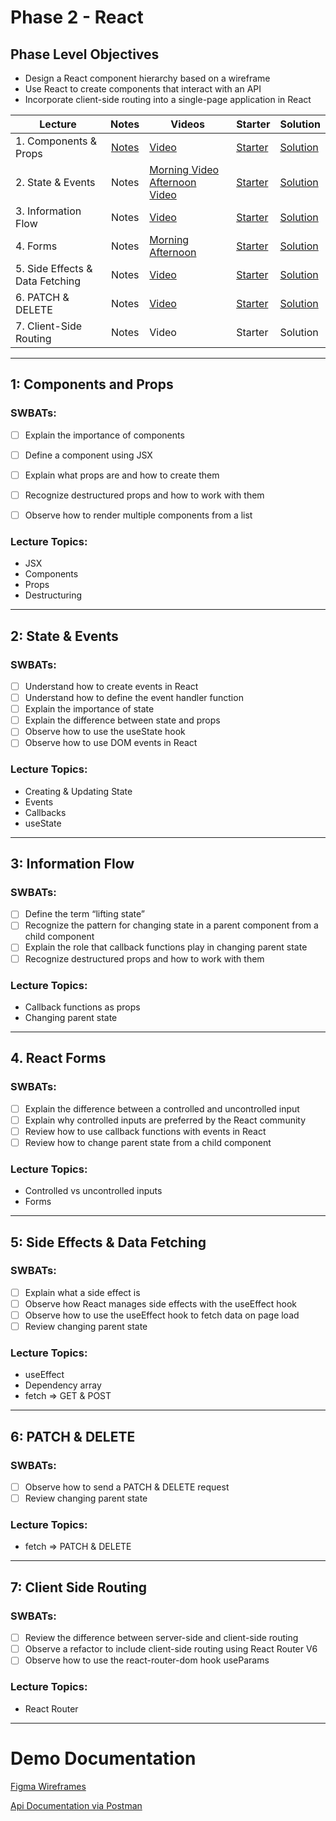# Phase 2 - React

## Phase Level Objectives

- Design a React component hierarchy based on a wireframe
- Use React to create components that interact with an API
- Incorporate client-side routing into a single-page application in React


| Lecture | Notes | Videos | Starter | Solution |
| ------- | :---: | ------ | ------- | -------- |
| 1. Components & Props | [Notes](https://docs.google.com/document/d/12oKrltZfNgTXzInb3cJAikqnV_KGsjqfgaiKcfp8WtM/edit?usp=sharing) | [Video](https://youtu.be/0bdy9gGody0) | [Starter](https://github.com/rachelAtFlatiron/EAST-SE-041023-Phase-2-React/tree/01_starter) | [Solution](https://github.com/rachelAtFlatiron/EAST-SE-041023-Phase-2-React/tree/01_solution) |
| 2. State & Events | Notes | [Morning Video](https://youtu.be/jqixoccSlF4) [Afternoon Video](https://youtu.be/3mWsqs1S03Y) | [Starter](https://github.com/rachelAtFlatiron/EAST-SE-041023-Phase-2-React/tree/02_starter) | [Solution](https://github.com/rachelAtFlatiron/EAST-SE-041023-Phase-2-React/tree/02_solution) |
| 3. Information Flow  | Notes | [Video](https://youtu.be/yXLiKBYEf4s) | [Starter](https://github.com/rachelAtFlatiron/EAST-SE-041023-Phase-2-React/tree/03_starter) | [Solution](https://github.com/rachelAtFlatiron/EAST-SE-041023-Phase-2-React/tree/03_solution)|     |
| 4. Forms  | Notes | [Morning](https://youtu.be/GA1xZZPRJ7I) [Afternoon](https://youtu.be/02hjN1919Qw) | [Starter](https://github.com/rachelAtFlatiron/EAST-SE-041023-Phase-2-React/tree/04_starter) | [Solution](https://github.com/rachelAtFlatiron/EAST-SE-041023-Phase-2-React/tree/04_solution) |
| 5. Side Effects & Data Fetching  | Notes | [Video](https://youtu.be/MRDfgVvc5JA) | [Starter](https://github.com/rachelAtFlatiron/EAST-SE-041023-Phase-2-React/tree/05_starter) | [Solution](https://github.com/rachelAtFlatiron/EAST-SE-041023-Phase-2-React/tree/05_solution) |
| 6. PATCH & DELETE  | Notes | [Video](https://youtu.be/aZv-jkKDlCQ) | [Starter](https://github.com/rachelAtFlatiron/EAST-SE-041023-Phase-2-React/tree/06_starter) | [Solution](https://github.com/rachelAtFlatiron/EAST-SE-041023-Phase-2-React/tree/06_solution) |
| 7. Client-Side Routing  | Notes | Video | Starter | Solution |

***
## 1: Components and Props
### SWBATs:
- [ ] Explain the importance of components
- [ ] Define a component using JSX
- [ ] Explain what props are and how to create them 
- [ ] Recognize destructured props and how to work with them
- [ ] Observe how to render multiple components from a list


### Lecture Topics:
- JSX
- Components
- Props
- Destructuring

***
## 2: State & Events

### SWBATs:

- [ ] Understand how to create events in React
- [ ] Understand how to define the event handler function
- [ ] Explain the importance of state
- [ ] Explain the difference between state and props
- [ ] Observe how to use the useState hook
- [ ] Observe how to use DOM events in React

### Lecture Topics:
- Creating & Updating State
- Events
- Callbacks
- useState

***
## 3: Information Flow
### SWBATs:

- [ ] Define the term “lifting state”
- [ ] Recognize the pattern for changing state in a parent component from a child component
- [ ] Explain the role that callback functions play in changing parent state
- [ ] Recognize destructured props and how to work with them

### Lecture Topics:
- Callback functions as props
- Changing parent state

***
## 4. React Forms

### SWBATs:

- [ ] Explain the difference between a controlled and uncontrolled input
- [ ] Explain why controlled inputs are preferred by the React community
- [ ] Review how to use callback functions with events in React
- [ ] Review how to change parent state from a child component
### Lecture Topics:
- Controlled vs uncontrolled inputs
- Forms


***
## 5: Side Effects & Data Fetching

### SWBATs:
- [ ] Explain what a side effect is
- [ ] Observe how React manages side effects with the useEffect hook
- [ ] Observe how to use the useEffect hook to fetch data on page load
- [ ] Review changing parent state
### Lecture Topics:
- useEffect
- Dependency array
- fetch => GET & POST

***
## 6: PATCH & DELETE
### SWBATs:
- [ ] Observe how to send a PATCH & DELETE request
- [ ] Review changing parent state
### Lecture Topics:
- fetch => PATCH & DELETE

***
## 7: Client Side Routing

### SWBATs:
- [ ] Review the difference between server-side and client-side routing
- [ ] Observe a refactor to include client-side routing using React Router V6
- [ ] Observe how to use the react-router-dom hook useParams
### Lecture Topics:
- React Router

***

# Demo Documentation
[Figma Wireframes](https://www.figma.com/file/EiEpomnCYh7AGbhqc2p3pk/Phase-2-Portfolio-Demo?node-id=0%3A1&t=T9ErK0aPEaRDSu0k-1)
<br />

[Api Documentation via Postman](https://documenter.getpostman.com/view/26331028/2s93Y3uLLX)